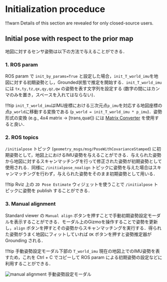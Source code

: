 # Initialization proceduce


!!!warn
    Details of this section are revealed for only closed-source users.


## Initial pose with respect to the prior map

地図に対するセンサ姿勢は以下の方法で与えることができる．

### 1. ROS param

ROS param で ```init_by_params=True``` と設定した場合，```init_T_world_imu```を地図に対する初期姿勢とし，Grounded状態で推定を開始する．```init_T_world_imu``` には ```tx,ty,tz,qx,qy,qz,qw``` の姿勢を表す文字列を設定する (数字の間にはカンマのみを置き，スペースを入れてはならない)．

!!!tip
    ```init_T_world_imu```はIMU座標における三次元点```p_imu```を対応する地図座標の点```p_world```に移動する変換である (```p_world = init_T_world_imu * p_imu```)．姿勢形式の変換 (e.g., 4x4 matrix → [trans,quat]) には [Matrix Converter](https://staff.aist.go.jp/k.koide/workspace/matrix_converter/matrix_converter.html) を使用すると良い．

### 2. ROS topics

```/initialpose``` トピック (```geometry_msgs/msg/PoseWithCovarianceStamped```) に初期姿勢として，地図上におけるIMU姿勢を与えることができる．与えられた姿勢から地図に対するスキャンマッチングを行って修正された姿勢が初期姿勢として使用される．同様に ```/initialpose_noalign``` トピックに姿勢を与えた場合はスキャンマッチングを行わず，与えられた姿勢をそのまま初期姿勢として用いる．

!!!tip
    Rviz 上の ```2D Pose Estimate``` ウィジェットを使うことで ```/initialpose``` トピックに姿勢を publish することができる．

### 3. Manual alignment

Standard viewer の ```Manual align``` ボタンを押すことで手動初期姿勢設定モーダルを表示することができる．モーダル上のGizmoを操作することで姿勢を更新し，```align``` ボタンを押すとその姿勢からスキャンマッチングを実行する．得られた姿勢がうまく地図にフィットしていれば ```OK``` ボタンを押すと姿勢推定器が Grounding される．

!!!tip
    手動姿勢設定モーダル下部の ```T_world_imu``` 現在の地図上でのIMU姿勢を表すため，これを Ctrl + C でコピーして ROS param による初期姿勢の設定などに利用することができる．

![manual alignment](assets/images/manual.jpg)
手動姿勢設定モーダル
